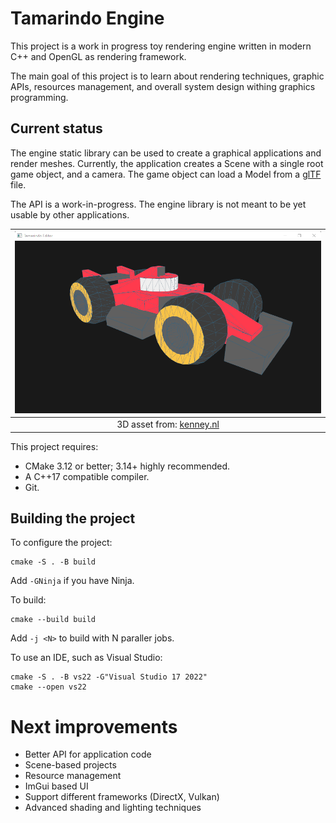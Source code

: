 # Tamarindo Engine

This project is a work in progress toy rendering engine written in modern C++ and OpenGL as rendering framework.

The main goal of this project is to learn about rendering techniques, graphic APIs, resources management, and overall system design withing graphics programming.

## Current status

The engine static library can be used to create a graphical applications and render meshes. Currently, the application creates a Scene with a single root game object, and a camera. The game object can load a Model from a [glTF](https://www.khronos.org/gltf/) file.

The API is a work-in-progress. The engine library is not meant to be yet usable by other applications.

| ![Demo](./demo.png)                                              |
|:----------------------------------------------------------------:|
| 3D asset from: [kenney.nl](https://www.kenney.nl/assets/car-kit) |

This project requires:

- CMake 3.12 or better; 3.14+ highly recommended.
- A C++17 compatible compiler.
- Git.

## Building the project

To configure the project:

```
cmake -S . -B build
```

Add `-GNinja` if you have Ninja.

To build:

```
cmake --build build
```

Add `-j <N>` to build with N paraller jobs.

To use an IDE, such as Visual Studio:

```
cmake -S . -B vs22 -G"Visual Studio 17 2022"
cmake --open vs22
```

# Next improvements

* Better API for application code
* Scene-based projects
* Resource management
* ImGui based UI
* Support different frameworks (DirectX, Vulkan)
* Advanced shading and lighting techniques
